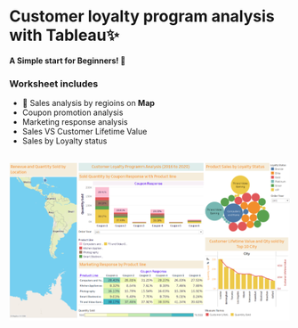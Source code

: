 <p>
  <h1 align="left"><b>Customer loyalty program analysis with Tableau✨</b></h1>
</p>
<a align="left"><b>A Simple start for Beginners! 🚀</b></a>

### Worksheet includes
- 🔭 Sales analysis by regioins on **Map** 
- Coupon promotion analysis
- Marketing response analysis
- Sales VS Customer Lifetime Value
- Sales by Loyalty status

<br>
<img align="left" alt="GIF" src="https://github.com/DJJamsran/images/blob/main/dashboard.png" width="700"/>
